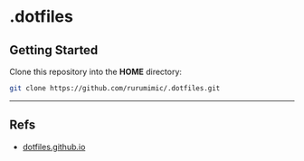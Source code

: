 # .dotfiles

## Getting Started

Clone this repository into the **HOME** directory:

```bash
git clone https://github.com/rurumimic/.dotfiles.git
```

---

## Refs

- [dotfiles.github.io](https://dotfiles.github.io/)

